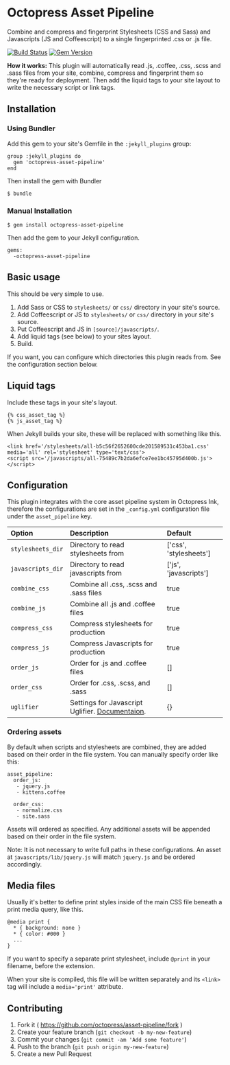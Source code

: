 # Octopress Asset Pipeline

Combine and compress and fingerprint Stylesheets (CSS and Sass) and Javascripts (JS and Coffeescript) to a single fingerprinted .css or .js file.

[![Build Status](https://travis-ci.org/octopress/asset-pipeline.svg?branch=master)](https://travis-ci.org/octopress/asset-pipeline)
[![Gem Version](https://badge.fury.io/rb/octopress-asset-pipeline.svg)](http://badge.fury.io/rb/octopress-asset-pipeline)

**How it works:** This plugin will automatically read .js, .coffee, .css, .scss and .sass files from your site, combine, compress and fingerprint them so they're ready for deployment. Then add the liquid tags to your site layout to write
the necessary script or link tags.

## Installation

### Using Bundler

Add this gem to your site's Gemfile in the `:jekyll_plugins` group:

    group :jekyll_plugins do
      gem 'octopress-asset-pipeline'
    end

Then install the gem with Bundler

    $ bundle

### Manual Installation

    $ gem install octopress-asset-pipeline

Then add the gem to your Jekyll configuration.

    gems:
      -octopress-asset-pipeline

## Basic usage

This should be very simple to use.

1. Add Sass or CSS to `stylesheets/` or `css/` directory in your site's source.
1. Add Coffeescript or JS to `stylesheets/` or `css/` directory in your site's source.
2. Put Coffeescript and JS in `[source]/javascripts/`.
3. Add liquid tags (see below) to your sites layout.
4. Build.

If you want, you can configure which directories this plugin reads from. See the configuration section below.

## Liquid tags

Include these tags in your site's layout.

```
{% css_asset_tag %}
{% js_asset_tag %}
```

When Jekyll builds your site, these will be replaced with something like this.

```
<link href='/stylesheets/all-b5c56f2652600cde201589531c453ba1.css' media='all' rel='stylesheet' type='text/css'>
<script src='/javascripts/all-75489c7b2da6efce7ee1bc45795d400b.js'></script>
```

## Configuration

This plugin integrates with the core asset pipeline system in Octopress Ink, therefore
the configurations are set in the `_config.yml` configuration file under the `asset_pipeline` key.

| Option               | Description                               | Default     |
|:---------------------|:------------------------------------------|:------------|
| `stylesheets_dir`    | Directory to read stylesheets from        | ['css', 'stylesheets'] |
| `javascripts_dir`    | Directory to read javascripts from        | ['js', 'javascripts'] |
| `combine_css`        | Combine all .css, .scss and .sass files   | true        |
| `combine_js`         | Combine all .js and .coffee files         | true        |
| `compress_css`       | Compress stylesheets for production       | true        |
| `compress_js`        | Compress Javascripts for production       | true        |
| `order_js`           | Order for .js and .coffee files           | []          |
| `order_css`          | Order for .css, .scss, and .sass          | []          |
| `uglifier`           | Settings for Javascript Uglifier. [Documentaion](https://github.com/lautis/uglifier).  | {}          |

### Ordering assets

By default when scripts and stylesheets are combined, they are added based on
their order in the file system. You can manually specify order like this:

```
asset_pipeline:
  order_js:
   - jquery.js
   - kittens.coffee

  order_css:
   - normalize.css
   - site.sass
```
Assets will ordered as specified. Any additional assets will be appended based on their order in the file system.

Note: It is not necessary to write full paths in these configurations. An asset at `javascripts/lib/jquery.js` will match `jquery.js` and be ordered accordingly.

## Media files

Usually it's better to define print styles inside of the main CSS file beneath a print media query, like this.

```
@media print {
  * { background: none }
  * { color: #000 }
  ...
}
```

If you want to specify a separate print stylesheet, include `@print` in your filename, before the extension. 

When your site is compiled, this file will be written separately and its `<link>` tag will include a `media='print'` attribute.

## Contributing

1. Fork it ( https://github.com/octopress/asset-pipeline/fork )
2. Create your feature branch (`git checkout -b my-new-feature`)
3. Commit your changes (`git commit -am 'Add some feature'`)
4. Push to the branch (`git push origin my-new-feature`)
5. Create a new Pull Request
